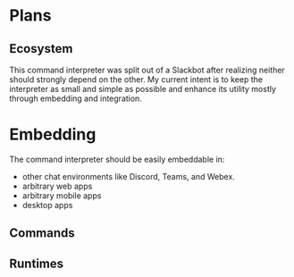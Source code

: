 # Plans

## Ecosystem
This command interpreter was split out of a Slackbot after realizing neither should strongly depend on the other.
My current intent is to keep the interpreter as small and simple as possible and enhance its utility
mostly through embedding and integration.

# Embedding
The command interpreter should be easily embeddable in:
- other chat environments like Discord, Teams, and Webex.
- arbitrary web apps
- arbitrary mobile apps
- desktop apps

## Commands

## Runtimes